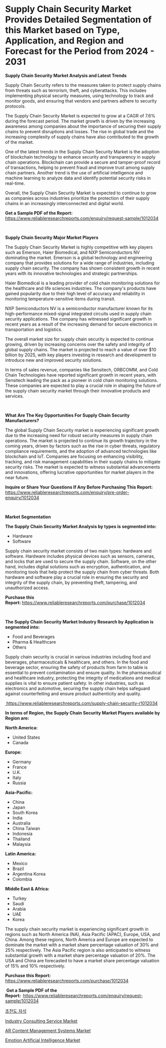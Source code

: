 <p><h1>Supply Chain Security Market Provides Detailed Segmentation of this Market based on Type, Application, and Region and Forecast for the Period from 2024 - 2031</h1></p><p><strong>Supply Chain Security Market Analysis and Latest Trends</strong></p>
<p><p>Supply Chain Security refers to the measures taken to protect supply chains from threats such as terrorism, theft, and cyberattacks. This includes implementing physical security measures, using technology to track and monitor goods, and ensuring that vendors and partners adhere to security protocols.</p><p>The Supply Chain Security Market is expected to grow at a CAGR of 7.6% during the forecast period. The market growth is driven by the increasing awareness among companies about the importance of securing their supply chains to prevent disruptions and losses. The rise in global trade and the increasing complexity of supply chains have also contributed to the growth of the market.</p><p>One of the latest trends in the Supply Chain Security Market is the adoption of blockchain technology to enhance security and transparency in supply chain operations. Blockchain can provide a secure and tamper-proof record of transactions, helping to prevent fraud and improve trust among supply chain partners. Another trend is the use of artificial intelligence and machine learning to analyze data and identify potential security risks in real-time.</p><p>Overall, the Supply Chain Security Market is expected to continue to grow as companies across industries prioritize the protection of their supply chains in an increasingly interconnected and digital world.</p></p>
<p><strong>Get a Sample PDF of the Report:&nbsp;</strong> <a href="https://www.reliableresearchreports.com/enquiry/request-sample/1012034">https://www.reliableresearchreports.com/enquiry/request-sample/1012034</a></p>
<p>&nbsp;</p>
<p><strong>Supply Chain Security Major Market Players</strong></p>
<p><p>The Supply Chain Security Market is highly competitive with key players such as Emerson, Haier Biomedical, and NXP Semiconductors NV dominating the market. Emerson is a global technology and engineering company that provides solutions for a wide range of industries, including supply chain security. The company has shown consistent growth in recent years with its innovative technologies and strategic partnerships.</p><p>Haier Biomedical is a leading provider of cold chain monitoring solutions for the healthcare and life sciences industries. The company's products have gained popularity due to their high level of accuracy and reliability in monitoring temperature-sensitive items during transit.</p><p>NXP Semiconductors NV is a semiconductor manufacturer known for its high-performance mixed-signal integrated circuits used in supply chain security applications. The company has witnessed significant growth in recent years as a result of the increasing demand for secure electronics in transportation and logistics.</p><p>The overall market size for supply chain security is expected to continue growing, driven by increasing concerns over the safety and integrity of global supply chains. The market is projected to reach a value of over $10 billion by 2025, with key players investing in research and development to introduce new and improved security solutions.</p><p>In terms of sales revenue, companies like Sensitech, ORBCOMM, and Cold Chain Technologies have reported significant growth in recent years, with Sensitech leading the pack as a pioneer in cold chain monitoring solutions. These companies are expected to play a crucial role in shaping the future of the supply chain security market through their innovative products and services.</p></p>
<p>&nbsp;</p>
<p><strong>What Are The Key Opportunities For Supply Chain Security Manufacturers?</strong></p>
<p><p>The global Supply Chain Security market is experiencing significant growth due to the increasing need for robust security measures in supply chain operations. The market is projected to continue its growth trajectory in the coming years, driven by factors such as the rise in cyber threats, regulatory compliance requirements, and the adoption of advanced technologies like blockchain and IoT. Companies are focusing on enhancing visibility, tracking, and risk management capabilities in their supply chains to mitigate security risks. The market is expected to witness substantial advancements and innovations, offering lucrative opportunities for market players in the near future.</p></p>
<p><strong>Inquire or Share Your Questions If Any Before Purchasing This Report:</strong> <a href="https://www.reliableresearchreports.com/enquiry/pre-order-enquiry/1012034">https://www.reliableresearchreports.com/enquiry/pre-order-enquiry/1012034</a></p>
<p>&nbsp;</p>
<p><strong>Market Segmentation</strong></p>
<p><strong>The Supply Chain Security Market Analysis by types is segmented into:</strong></p>
<p><ul><li>Hardware</li><li>Software</li></ul></p>
<p><p>Supply chain security market consists of two main types: hardware and software. Hardware includes physical devices such as sensors, cameras, and locks that are used to secure the supply chain. Software, on the other hand, includes digital solutions such as encryption, authentication, and monitoring tools that help protect the supply chain from cyber threats. Both hardware and software play a crucial role in ensuring the security and integrity of the supply chain, by preventing theft, tampering, and unauthorized access.</p></p>
<p><strong>Purchase this Report:&nbsp;</strong><a href="https://www.reliableresearchreports.com/purchase/1012034">https://www.reliableresearchreports.com/purchase/1012034</a></p>
<p>&nbsp;</p>
<p><strong>The Supply Chain Security Market Industry Research by Application is segmented into:</strong></p>
<p><ul><li>Food and Beverages</li><li>Pharma & Healthcare</li><li>Others</li></ul></p>
<p><p>Supply chain security is crucial in various industries including food and beverages, pharmaceuticals & healthcare, and others. In the food and beverage sector, ensuring the safety of products from farm to table is essential to prevent contamination and ensure quality. In the pharmaceutical and healthcare industry, protecting the integrity of medications and medical supplies is vital to ensure patient safety. In other industries, such as electronics and automotive, securing the supply chain helps safeguard against counterfeiting and ensure product authenticity and quality.</p></p>
<p><a href="https://www.reliableresearchreports.com/supply-chain-security-r1012034">&nbsp;https://www.reliableresearchreports.com/supply-chain-security-r1012034</a></p>
<p><strong>In terms of Region, the Supply Chain Security Market Players available by Region are:</strong></p>
<p>
    <p> <strong> North America: </strong>
        <ul>
            <li>United States</li>
            <li>Canada</li>
        </ul>
        </p> 
    <p> <strong> Europe: </strong>
        <ul>
            <li>Germany</li>
            <li>France</li>
            <li>U.K.</li>
            <li>Italy</li>
            <li>Russia</li>
        </ul>
        </p> 
    <p> <strong> Asia-Pacific: </strong>
        <ul>
            <li>China</li>
            <li>Japan</li>
            <li>South Korea</li>
            <li>India</li>
            <li>Australia</li>
            <li>China Taiwan</li>
            <li>Indonesia</li>
            <li>Thailand</li>
            <li>Malaysia</li>
        </ul>
        </p> 
    <p> <strong> Latin America: </strong>
        <ul>
            <li>Mexico</li>
            <li>Brazil</li>
            <li>Argentina Korea</li>
            <li>Colombia</li>
        </ul>
        </p> 
    <p> <strong> Middle East & Africa: </strong>
        <ul>
            <li>Turkey</li>
            <li>Saudi</li>
            <li>Arabia</li>
            <li>UAE</li>
            <li>Korea</li>
        </ul>
    </p>
    </p>
<p><p>The supply chain security market is experiencing significant growth in regions such as North America (NA), Asia Pacific (APAC), Europe, USA, and China. Among these regions, North America and Europe are expected to dominate the market with a market share percentage valuation of 30% and 25% respectively. The Asia Pacific region is also anticipated to witness substantial growth with a market share percentage valuation of 20%. The USA and China are forecasted to have a market share percentage valuation of 15% and 10% respectively.</p></p>
<p><strong>Purchase this Report: </strong><a href="https://www.reliableresearchreports.com/purchase/1012034">https://www.reliableresearchreports.com/purchase/1012034</a></p>
<p>&nbsp;<strong>Get a Sample PDF of the Report:&nbsp;&nbsp;</strong><a href="https://www.reliableresearchreports.com/enquiry/request-sample/1012034">https://www.reliableresearchreports.com/enquiry/request-sample/1012034</a></p>
<p><strong></strong></p>
<p><p><a href="https://github.com/lzrvbyqzftro57/Market-Research-Report-List-2/blob/main/653810151485.md">초전도 자석</a></p><p><a href="https://www.linkedin.com/pulse/industry-consulting-service-market-research-report-its-history-u5i6f">Industry Consulting Service Market</a></p><p><a href="https://www.linkedin.com/pulse/ar-content-management-systems-market-research-report-its-history-03v7f">AR Content Management Systems Market</a></p><p><a href="https://github.com/RoccoManning/Market-Research-Report-List-4/blob/main/emotion-artificial-intelligence-market.md">Emotion Artificial Intelligence Market</a></p></p>